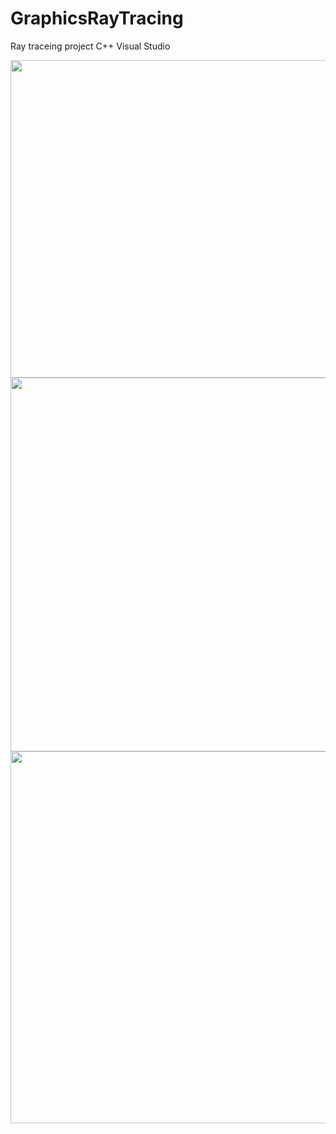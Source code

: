 # GraphicsRayTracing
Ray traceing project C++ Visual Studio
<p align="center">
  <img width="960" height="508" src="https://raw.githubusercontent.com/zlacigit/GraphicsRayTracing/master/screenshots/Big.PNG">
  <img width="594" height="598" src="https://raw.githubusercontent.com/zlacigit/GraphicsRayTracing/master/screenshots/GBlight.JPG">
  <img width="598" height="595" src="https://raw.githubusercontent.com/zlacigit/GraphicsRayTracing/master/screenshots/WlightShadow.PNG">
</p>
